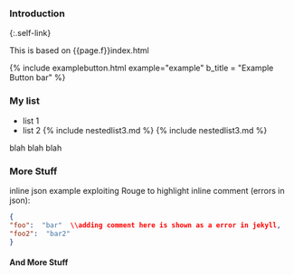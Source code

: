 ### Introduction
{:.self-link}

This is based on {{page.f}}index.html


{% include examplebutton.html example="example" b_title = "Example Button bar" %}


### My list

- list 1
- list 2
  {% include nestedlist3.md %}
      {% include nestedlist3.md %}


blah blah blah

### More Stuff

inline json example exploiting Rouge to highlight inline comment (errors in json):

~~~json
{
"foo":  "bar"  \\adding comment here is shown as a error in jekyll,
"foo2":  "bar2"
}
~~~

#### And More Stuff
